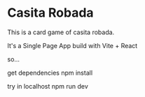 # Casita Robada

This is a card game of casita robada. 

It's a Single Page App build with Vite + React

so...

get dependencies
npm install

try in localhost
npm run dev

